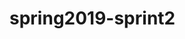 # spring2019-sprint2
<!DOCTYPE html>
<html lang="en">

  <head>
    <meta charset="UTF-8" />
    <meta name="viewport" content="width=device-width, initial-scale=1.0" />
    <meta http-equiv="X-UA-Compatible" content="ie=edge"/>
    <meta name="discription" content="Deze site is in aanbouw en wordt aangepast">
    <title>website leren Mei 2019</title>
    <a href="# about">
      <style>
        .header{
          border: 2px solid #ccc;
        background: #b7f0b4;
        padding: 50px;
        margin-bottom: 10px;
        }
      
      </style>
    <style>
      .card {
        border: 2px solid #ccc;
        background: #6475dd;
        padding: 10px;
        margin-bottom: 10px;
      }

    </style>  
      
    
  </head>
  <body>
  
    <div id="main-header" class="header">
      <h1>SPRING 2</h1>
      <h2>My Website</h2>
      <p>In this sprin I will learn about:</p>
     <ul>
      <li>HTML basics</li>
      <li>Get fast in typing html bu using emmet</li>
      <li>Understand how to recreate websites on the HTML 5 part</li>
     </ul>
    </div>    
    <!-- HTML met Nederlands leren-->
    <hr>
    <ul id="maijn-nav">
        <li><a href="#">Home</a></li>
        <li><a href="#">About</a></li>
        <li><a href="#">Contact</a></li>
    </ul>
    <div id="about">
        <h3>About</h3>
        <P>
          <strong>Moulham Al Boushi:</strong>,Ik kom uit Syrie en ik woon in Nederland,ik heb een mooi vrow en 2 kinderen.
        </p>
        <p>Ik ben een toegewijd, hard werkend en meelevend persoon, die in staat is om zowel onafhankelijk als in een team te werken. Met uitstekende contactuele vaardigheden heb ik de mogelijkheid om anderen te motiveren. Ik ben resultaatgericht en werk altijd aan een oplossing binnen de gestelde tijd.
        </P>
    </div>


    
    <h3>werk ervaring</h3>
    <ul>
      <!-- target atrebut over de site om een nieuw pagina werkt niet-->
      <li>Agustus 2018 vrijwilligerswerk als fotograaf met redactie teem <a href="https://zorgvoorelkaarbreda.nl/artikelen" target="_blank">Zorg Voor Elkaar-Breda </a>
        <p>en ook met hun als Bestuurder riksja <a href="https://zorgvoorelkaarbreda.nl/projecten/breda-op-een-riksja" target="_blank">Mijn collega met oude mensen in de bos</a></p>
      </li>
      <li>Uktuber 2017 Stagiair bedienen stansvormen <a href="http://www.bnl.nl/" target="_blank">bnl Stansvormen</a></li>
      <li>Centraal Orgaan opvang Asielzoekers (COA) WEERT als klusjesman 
        <!--de volgende img niet open-->
         <img src="../../Noah Road/picknicktafels_1280.jpg" alt="Tafel maken"/>
      </li>
      <li>2008 tot 2015 Hoofd van de technische afdeling in <em>Vertaling en nasynchronisatie services TV algemeenheid bedrijf</em><a href="https://www.tanweer.com/" target="_blank">Tanweer intertenment</a>: Op de technische afdeling van februari 2008 tot juni 2009 en verder als hoofd van de technische afdeling tot 27-08-2015.
      </li><br>
      <li>2001 tot 2015 Voorbedrukte technicus in <em>Overheid te Damascus
          taken mbt printer</em></li><br>
       <li>
         2003 tot 2009 Leider bezorgers in Weekblad <a href="http://www.aldaleelweb.com/" target="_blank">Aldaleel</a>
          senior bezorger/verantwoordelijk voor alle postbodes
       </li>
       <li>1999 tot 2003 Mallenmaker: Familiebedrijf in mallen te Damascus <img src="../../Noah Road/Mallenmaker1.jpg" alt="Mallenmaker"/></li>
       <a href="/README.md">Read me</a>
      </ul>

      
      <img src="../../OUD/HTML 4.2019/SAM_1214.JPG" width="200"/>

      <img src="../../Noah Road/Mallenmaker1.jpg" alt="Mallenmaker">
      

      <div id="contact" class="card">
          <h3>Contact mee</h3>
          <ul>
              <li>Address: 4826 KC Breda</li>
              <li>Phone: 098-345-00</li>
              <li>Email:dksdjosihds@kdjflsk</li>
          </ul>
      </div>

      <div id="footer" class="card">
            <p>Copyright 2019</p>
      </div>
            
  </body>
</html>
